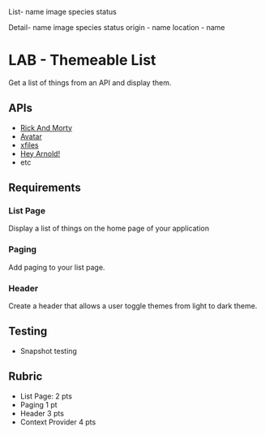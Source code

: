 List-
name
image
species
status

Detail-
name
image
species
status
origin - name
location - name

# LAB - Themeable List

Get a list of things from an API and display them.

## APIs

* [Rick And Morty](https://rickandmortyapi.com/documentation)
* [Avatar](https://last-airbender-api.herokuapp.com/)
* [xfiles](https://xfiles-api.herokuapp.com/)
* [Hey Arnold!](https://hey-arnold-api-documentation.netlify.com/)
* etc

## Requirements

### List Page

Display a list of things on the home page of your application

### Paging

Add paging to your list page.

### Header

Create a header that allows a user toggle themes from light to dark theme.

## Testing

* Snapshot testing

## Rubric

* List Page: 2 pts
* Paging 1 pt
* Header 3 pts
* Context Provider 4 pts
